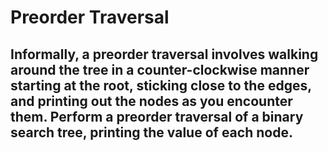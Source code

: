 # Preorder Traversal

## Informally, a preorder traversal involves walking around the tree in a counter-clockwise manner starting at the root, sticking close to the edges, and printing out the nodes as you encounter them. Perform a preorder traversal of a binary search tree, printing the value of each node.
